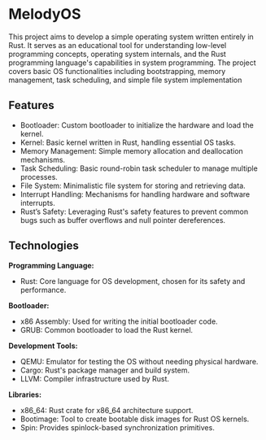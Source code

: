 # MelodyOS
This project aims to develop a simple operating system written entirely in Rust. It serves as an educational tool for understanding low-level programming concepts, operating system internals, and the Rust programming language's capabilities in system programming. The project covers basic OS functionalities including bootstrapping, memory management, task scheduling, and simple file system implementation
## Features
* Bootloader: Custom bootloader to initialize the hardware and load the kernel.
* Kernel: Basic kernel written in Rust, handling essential OS tasks.
* Memory Management: Simple memory allocation and deallocation mechanisms.
* Task Scheduling: Basic round-robin task scheduler to manage multiple processes.
* File System: Minimalistic file system for storing and retrieving data.
* Interrupt Handling: Mechanisms for handling hardware and software interrupts.
* Rust’s Safety: Leveraging Rust's safety features to prevent common bugs such as buffer overflows and null pointer dereferences.
## Technologies 
**Programming Language:**
- Rust: Core language for OS development, chosen for its safety and performance.

**Bootloader:**
- x86 Assembly: Used for writing the initial bootloader code.
- GRUB: Common bootloader to load the Rust kernel.
  
**Development Tools:**
- QEMU: Emulator for testing the OS without needing physical hardware.
- Cargo: Rust's package manager and build system.
- LLVM: Compiler infrastructure used by Rust.

**Libraries:**
- x86_64: Rust crate for x86_64 architecture support.
- Bootimage: Tool to create bootable disk images for Rust OS kernels.
- Spin: Provides spinlock-based synchronization primitives.
